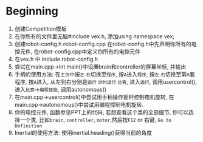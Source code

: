# Beginning
1. 创建Competition模板
2. 在你所有的文件里无脑#include vex.h, 添加using namespace vex;
3. 创建robot-config.h robot-config.cpp 在robot-config.h中先声明你所有的电控元件, 在robot-config.cpp中定义你所有的电控元件
4. 在vex.h 中 include robot-config.h
5. 尝试在main.cpp->int main()中设置brain和controller的屏幕坐标, 并输出
6. 手柄的使用方法: 在`主页`中按`左` `右`切换至`程序`, 按`A`进入`程序`, 按`左` `右`切换至第n套程序, 按`A`进入, 从左到右分别是`运行` `计时运行` `比赛`, 进入`运行`, 调用usercontrol(), 进入`比赛`->`编程技能`, 调用autonomous()
7. 在main.cpp->usercontrol()中尝试用手柄操作摇杆控制电机旋转, 在main.cpp->autonomous()中尝试用编程控制电机旋转.
8. 你的电控元件, 函数参见PPT上的代码, 若想查看这个类的全部细节, 你可以选择一个类, 比如`brain`, `controller`, `motor`,然后按`F12` or 右键, `Go to Definition` 
9. Inertial的使用方法: 使用inertial.heading()获得当前的角度